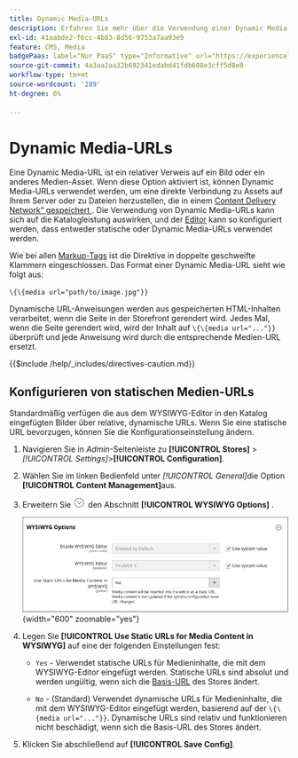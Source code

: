 ```yaml
---
title: Dynamic Media-URLs
description: Erfahren Sie mehr über die Verwendung einer Dynamic Media-URL als relativer Verweis auf ein Bild oder ein anderes Medien-Asset.
exl-id: 41aabde2-f6cc-4b83-8d56-9753a7aa93e9
feature: CMS, Media
badgePaas: label="Nur PaaS" type="Informative" url="https://experienceleague.adobe.com/de/docs/commerce/user-guides/product-solutions" tooltip="Gilt nur für Adobe Commerce in Cloud-Projekten (von Adobe verwaltete PaaS-Infrastruktur) und lokale Projekte."
source-git-commit: 4a3aa2aa32b692341edabd41fdb608e3cff5d8e0
workflow-type: tm+mt
source-wordcount: '289'
ht-degree: 0%

---
```


# Dynamic Media-URLs

Eine Dynamic Media-URL ist ein relativer Verweis auf ein Bild oder ein anderes Medien-Asset. Wenn diese Option aktiviert ist, können Dynamic Media-URLs verwendet werden, um eine direkte Verbindung zu Assets auf Ihrem Server oder zu Dateien herzustellen, die in einem [Content Delivery Network“ gespeichert ](media-storage-content-delivery-network.md). Die Verwendung von Dynamic Media-URLs kann sich auf die Katalogleistung auswirken, und der [Editor](editor.md#configure-the-editor) kann so konfiguriert werden, dass entweder statische oder Dynamic Media-URLs verwendet werden.

Wie bei allen [Markup-Tags](../systems/markup-tags.md) ist die Direktive in doppelte geschweifte Klammern eingeschlossen. Das Format einer Dynamic Media-URL sieht wie folgt aus:

`\{\{media url="path/to/image.jpg"}}`

Dynamische URL-Anweisungen werden aus gespeicherten HTML-Inhalten verarbeitet, wenn die Seite in der Storefront gerendert wird. Jedes Mal, wenn die Seite gerendert wird, wird der Inhalt auf `\{\{media url="..."}}` überprüft und jede Anweisung wird durch die entsprechende Medien-URL ersetzt.

{{$include /help/_includes/directives-caution.md}}

## Konfigurieren von statischen Medien-URLs

Standardmäßig verfügen die aus dem WYSIWYG-Editor in den Katalog eingefügten Bilder über relative, dynamische URLs. Wenn Sie eine statische URL bevorzugen, können Sie die Konfigurationseinstellung ändern.

1. Navigieren Sie in _Admin_-Seitenleiste zu **[!UICONTROL Stores]** > _[!UICONTROL Settings]_>**[!UICONTROL Configuration]**.

1. Wählen Sie im linken Bedienfeld unter _[!UICONTROL General]_&#x200B;die Option **[!UICONTROL Content Management]**&#x200B;aus.

1. Erweitern Sie ![Erweiterungsauswahl](../assets/icon-display-expand.png) den Abschnitt **[!UICONTROL WYSIWYG Options]** .

   ![WYSIWYG-Optionen](./assets/content-management-wysiwyg-options.png){width="600" zoomable="yes"}

1. Legen Sie **[!UICONTROL Use Static URLs for Media Content in WYSIWYG]** auf eine der folgenden Einstellungen fest:

   - `Yes` - Verwendet statische URLs für Medieninhalte, die mit dem WYSIWYG-Editor eingefügt werden. Statische URLs sind absolut und werden ungültig, wenn sich die [Basis-URL](../stores-purchase/store-urls.md) des Stores ändert.

   - `No` - (Standard) Verwendet dynamische URLs für Medieninhalte, die mit dem WYSIWYG-Editor eingefügt werden, basierend auf der `\{\{media url="..."}}`. Dynamische URLs sind relativ und funktionieren nicht beschädigt, wenn sich die Basis-URL des Stores ändert.

1. Klicken Sie abschließend auf **[!UICONTROL Save Config]**.

<!-- Last updated from includes: 2022-08-30 15:36:09 -->
